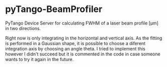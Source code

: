 # pyTango-BeamProfiler

PyTango Device Server for calculating FWHM of a laser beam profile [µm] in two directions.

Right now is only integrating in the horizontal and vertical axis. As the fitting is performed in a Gaussian shape, it is possible to choose a diferent integration axis by choosing an angle theta. I tried to implement this however I didn't succeed but it is commented in the code in case someone wants to try it again in the future.
